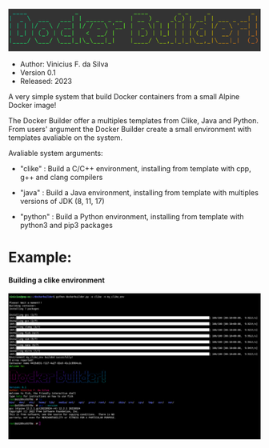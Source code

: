 ![](logo.png)

* Author: Vinicius F. da Silva
* Version 0.1
* Released: 2023

A very simple system that build Docker containers from a small Alpine Docker image!


The Docker Builder offer a multiples templates from Clike, Java and Python. From users' argument the Docker Builder create a small environment with templates avaliable on the system.

Avaliable system arguments:

* "clike" : Build a C/C++ environment, installing from template with cpp, g++ and clang compilers

* "java" : Build a Java environment, installing from template with multiples versions of JDK (8, 11, 17)

* "python" : Build a Python environment, installing from template with python3 and pip3 packages


# Example:

#### Building a clike environment

![](example.png)
